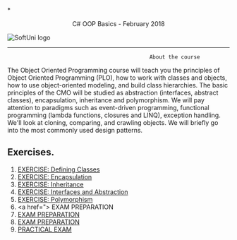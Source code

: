 *<p align="center"> C# OOP Basics - February 2018<p>
![SoftUni logo][logo] <a/>

[logo]: http://innovationstarterbox.bg/wp-content/uploads/2016/05/Softuni_logo_trasparent.png "Logo Title Text 2"

---

                                                 About the course


The Object Oriented Programming course will teach you the principles of Object Oriented Programming (PLO), how to work with classes and objects, how to use object-oriented modeling, and build class hierarchies. The basic principles of the CMO will be studied as abstraction (interfaces, abstract classes), encapsulation, inheritance and polymorphism. We will pay attention to paradigms such as event-driven programming, functional programming (lambda functions, closures and LINQ), exception handling. We'll look at cloning, comparing, and crawling objects. We will briefly go into the most commonly used design patterns.


## Exercises.
1. <a href=""> EXERCISE: Defining Classes </a> 
2. <a href=""> EXERCISE: Encapsulation</a> 
3. <a href=""> EXERCISE: Inheritance </a> 
4. <a href=""> EXERCISE: Interfaces and Abstraction </a>
5. <a href=""> EXERCISE: Polymorphism </a>
6. <a href="> EXAM PREPARATION </a>
7. <a href=""> EXAM PREPARATION </a>
9. <a href=""> EXAM PREPARATION </a>
10. <a href=""> PRACTICAL EXAM </a>
